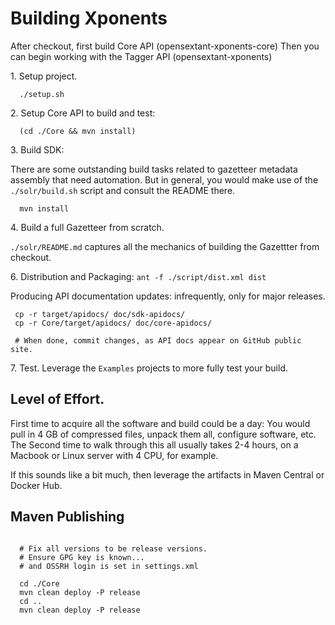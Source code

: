 
Building Xponents 
==================

After checkout, first build Core API (opensextant-xponents-core)
Then you can begin working with the Tagger API (opensextant-xponents)

1\. Setup project. 

```
  ./setup.sh
```

2\. Setup Core API to build and test:

```
  (cd ./Core && mvn install)
```

3\. Build SDK:

There are some outstanding build tasks related to gazetteer metadata assembly that need automation.
But in general, you would make use of the `./solr/build.sh` script and consult the README there.

```
  mvn install
```

4\. Build a full Gazetteer from scratch.

`./solr/README.md` captures all the mechanics of building the Gazettter from checkout.

6\. Distribution and Packaging: `ant -f ./script/dist.xml dist`

Producing API documentation updates: infrequently, only for major releases.
 
```
 cp -r target/apidocs/ doc/sdk-apidocs/
 cp -r Core/target/apidocs/ doc/core-apidocs/

 # When done, commit changes, as API docs appear on GitHub public site.
```

7\. Test.  Leverage the `Examples` projects to more fully test your build.


Level of Effort.
----------------
First time to acquire all the software and build could be a day: You would pull in 4 GB of compressed files, 
unpack them all, configure software, etc.  
The Second time to walk through this all usually takes 2-4 hours, on a Macbook or Linux server with 4 CPU,
for example.

If this sounds like a bit much, then leverage the artifacts in Maven Central or Docker Hub.


Maven Publishing
----------------
```

  # Fix all versions to be release versions.
  # Ensure GPG key is known...
  # and OSSRH login is set in settings.xml

  cd ./Core
  mvn clean deploy -P release
  cd ..
  mvn clean deploy -P release
  

```

